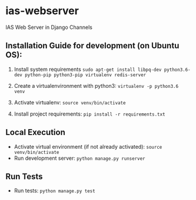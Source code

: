 # ias-webserver
IAS Web Server in Django Channels

## Installation Guide for development (on Ubuntu OS):

  1. Install system requirements `sudo apt-get install libpq-dev python3.6-dev python-pip python3-pip virtualenv redis-server`

  2. Create a virtualenvironment with python3: `virtualenv -p python3.6 venv`

  3. Activate virtualenv: `source venv/bin/activate`

  4. Install project requirements: `pip install -r requirements.txt`

## Local Execution
  * Activate virtual environment (if not already activated): `source venv/bin/activate`
  * Run development server: `python manage.py runserver`

## Run Tests
  * Run tests: `python manage.py test`
